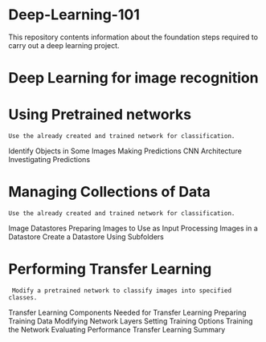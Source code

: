 # Deep-Learning-101
This repository contents information about the foundation steps required to carry out a deep learning project.

# Deep Learning for image recognition

# Using Pretrained networks
    Use the already created and trained network for classification.
  Identify Objects in Some Images
  Making Predictions
  CNN Architecture
  Investigating Predictions
 
 # Managing Collections of Data
    Use the already created and trained network for classification.
  Image Datastores
  Preparing Images to Use as Input
  Processing Images in a Datastore
  Create a Datastore Using Subfolders
  
#  Performing Transfer Learning
     Modify a pretrained network to classify images into specified classes.
  Transfer Learning
  Components Needed for Transfer Learning
  Preparing Training Data
  Modifying Network Layers
  Setting Training Options
  Training the Network
  Evaluating Performance
  Transfer Learning Summary
  
  
